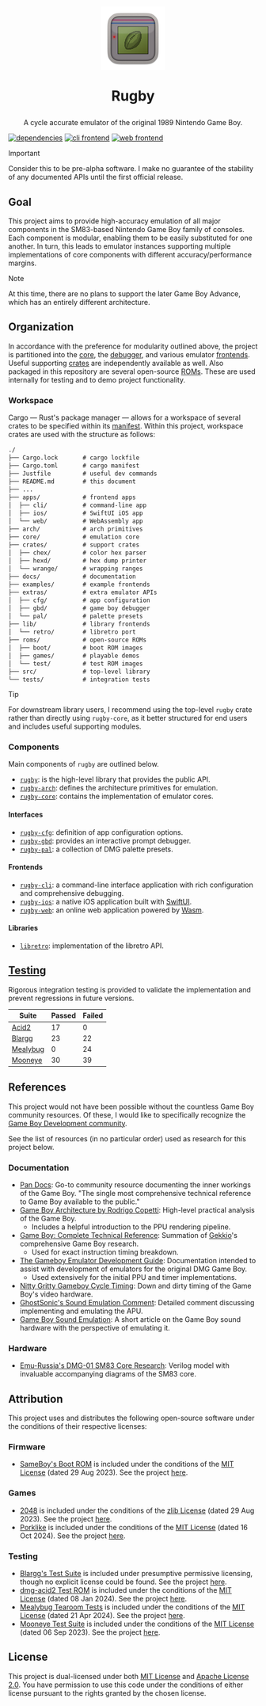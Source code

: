 <h1 align="center">
  <img width="128" height="128" src="./docs/assets/img/icon.png"/>
  <p>Rugby</p>
</h1>

<p align="center">
  A cycle accurate emulator of the original 1989 Nintendo Game Boy.
</p>

[![dependencies][dep.badge]][dep.hyper]
[![cli frontend][cli.badge]](./apps/cli)
[![web frontend][web.badge]](./apps/web)

> [!IMPORTANT]
>
> Consider this to be pre-alpha software. I make no guarantee of the stability
> of any documented APIs until the first official release.

## Goal

This project aims to provide high-accuracy emulation of all major components in
the SM83-based Nintendo Game Boy family of consoles. Each component is modular,
enabling them to be easily substituted for one another. In turn, this leads to
emulator instances supporting multiple implementations of core components with
different accuracy/performance margins.

> [!NOTE]
>
> At this time, there are no plans to support the later Game Boy Advance, which
> has an entirely different architecture.

## Organization

In accordance with the preference for modularity outlined above, the project is
partitioned into the [core](./core), the [debugger](./extras/gbd), and various
emulator [frontends](./apps). Useful supporting [crates](./crates) are
independently available as well. Also packaged in this repository are several
open-source [ROMs](./roms). These are used internally for testing and to demo
project functionality.

### Workspace

Cargo — Rust's package manager — allows for a workspace of several crates to be
specified within its [manifest](./Cargo.toml). Within this project, workspace
crates are used with the structure as follows:

```
./
├── Cargo.lock       # cargo lockfile
├── Cargo.toml       # cargo manifest
├── Justfile         # useful dev commands
├── README.md        # this document
├── ...
├── apps/            # frontend apps
│  ├── cli/          # command-line app
│  ├── ios/          # SwiftUI iOS app
│  └── web/          # WebAssembly app
├── arch/            # arch primitives
├── core/            # emulation core
├── crates/          # support crates
│  ├── chex/         # color hex parser
│  ├── hexd/         # hex dump printer
│  └── wrange/       # wrapping ranges
├── docs/            # documentation
├── examples/        # example frontends
├── extras/          # extra emulator APIs
│  ├── cfg/          # app configuration
│  ├── gbd/          # game boy debugger
│  └── pal/          # palette presets
├── lib/             # library frontends
│  └── retro/        # libretro port
├── roms/            # open-source ROMs
│  ├── boot/         # boot ROM images
│  ├── games/        # playable demos
│  └── test/         # test ROM images
├── src/             # top-level library
└── tests/           # integration tests
```

> [!TIP]
>
> For downstream library users, I recommend using the top-level `rugby` crate
> rather than directly using `rugby-core`, as it better structured for end
> users and includes useful supporting modules.

### Components

Main components of `rugby` are outlined below.

- [`rugby`](./): is the high-level library that provides the public API.
- [`rugby-arch`](./arch): defines the architecture primitives for emulation.
- [`rugby-core`](./core): contains the implementation of emulator cores.

#### Interfaces

- [`rugby-cfg`](./extras/cfg): definition of app configuration options.
- [`rugby-gbd`](./extras/gbd): provides an interactive prompt debugger.
- [`rugby-pal`](./extras/pal): a collection of DMG palette presets.

#### Frontends

- [`rugby-cli`](./apps/cli): a command-line interface application with rich
  configuration and comprehensive debugging.
- [`rugby-ios`](./apps/ios): a native iOS application built with [SwiftUI].
- [`rugby-web`](./apps/web): an online web application powered by [Wasm].

#### Libraries

- [`libretro`](./lib/retro): implementation of the libretro API.

## [Testing](./tests/README.md)

Rigorous integration testing is provided to validate the implementation and
prevent regressions in future versions.

|   Suite                  | Passed | Failed |
| ------------------------ | ------ | ------ |
| [Acid2][acid2.doc]       |     17 |      0 |
| [Blargg][blargg.doc]     |     23 |     22 |
| [Mealybug][mealybug.doc] |      0 |     24 |
| [Mooneye][mooneye.doc]   |     30 |     39 |

## References

This project would not have been possible without the countless Game Boy
community resources. Of these, I would like to specifically recognize the [Game
Boy Development community][gbdev].

See the list of resources (in no particular order) used as research for this
project below.

### Documentation

- [Pan Docs][pandocs]: Go-to community resource documenting the inner workings
  of the Game Boy. "The single most comprehensive technical reference to Game
  Boy available to the public."
- [Game Boy Architecture by Rodrigo Copetti][gbarch]: High-level practical
  analysis of the Game Boy.
  - Includes a helpful introduction to the PPU rendering pipeline.
- [Game Boy: Complete Technical Reference][gbctr]: Summation of [Gekkio]'s
  comprehensive Game Boy research.
  - Used for exact instruction timing breakdown.
- [The Gameboy Emulator Development Guide][gbedg]: Documentation intended to
  assist with development of emulators for the original DMG Game Boy.
  - Used extensively for the initial PPU and timer implementations.
- [Nitty Gritty Gameboy Cycle Timing][nitty]: Down and dirty timing of the Game
  Boy's video hardware.
- [GhostSonic's Sound Emulation Comment][gsonic]: Detailed comment discussing
  implementing and emulating the APU.
- [Game Boy Sound Emulation][ns256]: A short article on the Game Boy sound
  hardware with the perspective of emulating it.

### Hardware

- [Emu-Russia's DMG-01 SM83 Core Research][dmgcpu]: Verilog model with
  invaluable accompanying diagrams of the SM83 core.

## Attribution

This project uses and distributes the following open-source software under the
conditions of their respective licenses:

### Firmware

- [SameBoy's Boot ROM][sameboy.boot] is included under the conditions of the
  [MIT License][sameboy.license] (dated 29 Aug 2023). See the project
  [here][sameboy].

### Games

- [2048][2048.game] is included under the conditions of the
  [zlib License][2048.license] (dated 29 Aug 2023). See the project
  [here][2048].
- [Porklike][porklike.game] is included under the conditions of the
  [MIT License][porklike.license] (dated 16 Oct 2024). See the project
  [here][porklike].

### Testing

- [Blargg's Test Suite][blargg.test] is included under presumptive permissive
  licensing, though no explicit license could be found. See the project
  [here][blargg].
- [dmg-acid2 Test ROM][acid2.test] is included under the conditions of the [MIT
  License][acid2.license] (dated 08 Jan 2024). See the project [here][acid2].
- [Mealybug Tearoom Tests][mealybug.test] is included under the conditions of
  the [MIT License][mealybug.license] (dated 21 Apr 2024). See the project
  [here][mealybug].
- [Mooneye Test Suite][mooneye.test] is included under the conditions of the
  [MIT License][mooneye.license] (dated 06 Sep 2023). See the project
  [here][mooneye].

## License

This project is dual-licensed under both [MIT License](./LICENSE-MIT) and
[Apache License 2.0](./LICENSE-APACHE). You have permission to use this code
under the conditions of either license pursuant to the rights granted by the
chosen license.

<!--
  Reference-style links
-->

<!-- Badges -->
[cli.badge]: https://img.shields.io/badge/frontend-cli-blue
[dep.badge]: https://deps.rs/repo/github/kaplanz/rugby/status.svg
[dep.hyper]: https://deps.rs/repo/github/kaplanz/rugby
[web.badge]: https://img.shields.io/badge/frontend-web-orange

<!-- Organization -->
[swiftui]: https://developer.apple.com/xcode/swiftui/
[wasm]:    https://webassembly.org

<!-- References -->
[dmgcpu]:    https://github.com/emu-russia/dmgcpu
[gbarch]:    https://www.copetti.org/writings/consoles/game-boy
[gbctr]:     https://gekkio.fi/files/gb-docs/gbctr.pdf
[gbdev]:     https://gbdev.io
[gbedg]:     https://hacktix.github.io/GBEDG/
[gekkio]:    https://gekkio.fi
[gsonic]:    https://www.reddit.com/r/EmuDev/comments/5gkwi5/comment/dat3zni
[nitty]:     http://blog.kevtris.org/blogfiles/Nitty%20Gritty%20Gameboy%20VRAM%20Timing.txt
[ns256]:     https://nightshade256.github.io/2021/03/27/gb-sound-emulation.html
[pandocs]:   https://gbdev.io/pandocs/

<!-- Attribution -->
[2048]:             https://github.com/Sanqui/2048-gb
[2048.game]:        ./roms/games/2048/2048.gb
[2048.license]:     ./roms/games/2048/LICENSE
[acid2]:            https://github.com/mattcurrie/dmg-acid2
[acid2.doc]:        ./tests/README.md#acid2
[acid2.test]:       ./roms/test/acid2/dmg-acid2.gb
[acid2.license]:    ./roms/test/acid2/LICENSE
[blargg]:           https://github.com/retrio/gb-test-roms
[blargg.doc]:       ./tests/README.md#blargg
[blargg.test]:      ./roms/test/blargg
[mealybug]:         https://github.com/mattcurrie/mealybug-tearoom-tests
[mealybug.doc]:     ./tests/README.md#mealybug
[mealybug.test]:    ./roms/test/mealybug
[mealybug.license]: ./roms/test/mealybug/LICENSE
[mooneye]:          https://github.com/Gekkio/mooneye-test-suite
[mooneye.doc]:      ./tests/README.md#mooneye
[mooneye.test]:     ./roms/test/mooneye
[mooneye.license]:  ./roms/test/mooneye/LICENSE
[porklike]:         https://github.com/binji/porklike.gb
[porklike.game]:    ./roms/games/porklike/porklike.gb
[porklike.license]: ./roms/games/porklike/LICENSE
[sameboy]:          https://sameboy.github.io
[sameboy.boot]:     ./roms/boot/sameboy/dmg_boot.bin
[sameboy.license]:  ./roms/boot/sameboy/LICENSE
